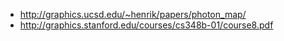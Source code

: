 
- http://graphics.ucsd.edu/~henrik/papers/photon_map/
- http://graphics.stanford.edu/courses/cs348b-01/course8.pdf